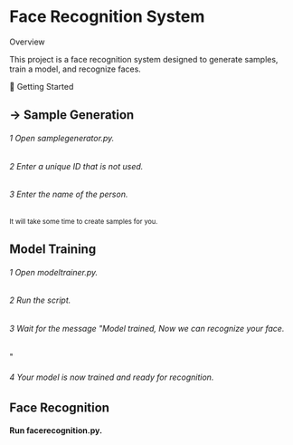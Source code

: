 <h1> Face Recognition System </h1>
<div>
  <p>Overview</p>
  <p> This project is a face recognition system designed to generate samples, train a model, and recognize faces. </p>
</div>


🚀 Getting Started
<h2> -> Sample Generation</h2>
<h6>1 Open samplegenerator.py.</h6>
<h6>2 Enter a unique ID that is not used.</h6>
<h6>3 Enter the name of the person.</h6>
<sub>It will take some time to create samples for you.</sub>

<h2> Model Training</h2>
<h6>1 Open modeltrainer.py.</h6>
<h6>2 Run the script.</h6>
<h6>3 Wait for the message "Model trained, Now we can recognize your face.</h6>"
<h6>4 Your model is now trained and ready for recognition.</h6>

<h2>Face Recognition</h2>
<h4>Run facerecognition.py.</h4>
